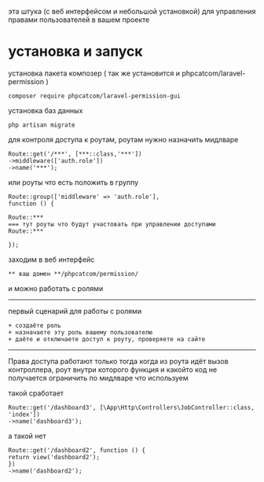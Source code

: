 эта штука (с веб интерфейсом и небольшой установкой) для управления правами пользователей в вашем проекте

# установка и запуск

установка пакета композер ( так же установится и phpcatcom/laravel-permission )

    composer require phpcatcom/laravel-permission-gui

установка  баз данных

    php artisan migrate

для контроля доступа к роутам, роутам нужно назначить мидлваре

    Route::get('/***', [***::class,'***'])
    ->middleware(['auth.role'])
    ->name('***');

или роуты что есть положить в группу


    Route::group(['middleware' => 'auth.role'],
    function () {

    Route::***
    === тут роуты что будут участовать при управлении доступами
    Route::***

    });

заходим в веб интерфейс

    ** ваш домен **/phpcatcom/permission/

и можно работать с ролями

---

первый сценарий для работы с ролями

    + создаёте роль
    + назначаете эту роль вашему пользователю
    + даёте и отключаете доступ к роуту, проверяете на сайте


---

Права доступа работают только тогда когда из роута идёт вызов контроллера, роут внутри которого функция и какойто код не получается ограничить по мидлваре что используем

такой сработает

    Route::get('/dashboard3', [\App\Http\Controllers\JobController::class, 'index'])
    ->name('dashboard3');

а такой нет

    Route::get('/dashboard2', function () {
    return view('dashboard2');
    })
    ->name('dashboard2');
